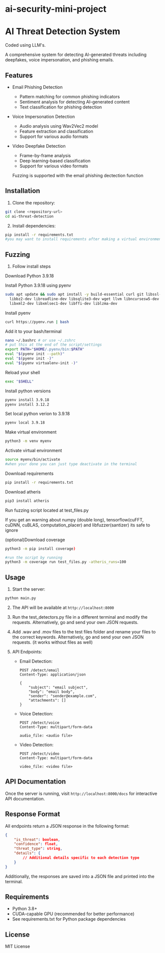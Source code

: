 
# ai-security-mini-project
# AI Threat Detection System
Coded using LLM's.

A comprehensive system for detecting AI-generated threats including deepfakes, voice impersonation, and phishing emails.

## Features

- Email Phishing Detection
  - Pattern matching for common phishing indicators
  - Sentiment analysis for detecting AI-generated content
  - Text classification for phishing detection

- Voice Impersonation Detection
  - Audio analysis using Wav2Vec2 model
  - Feature extraction and classification
  - Support for various audio formats

- Video Deepfake Detection
  - Frame-by-frame analysis
  - Deep learning-based classification
  - Support for various video formats

  Fuzzing is supported with the email phishing dectection function
  

## Installation

1. Clone the repository:
```bash
git clone <repository-url>
cd ai-threat-detection
```

2. Install dependencies:
```bash
pip install -r requirements.txt
#you may want to install requirements after making a virtual environment by following the instructions on the fuzzer installation instructions below
```
## Fuzzing 

1) Follow install steps

Download Python 3.9.18 

Install Python 3.9.18 using pyenv
```bash 
sudo apt update && sudo apt install -y build-essential curl git libssl-dev zlib1g-dev \
  libbz2-dev libreadline-dev libsqlite3-dev wget llvm libncursesw5-dev xz-utils tk-dev \
  libxml2-dev libxmlsec1-dev libffi-dev liblzma-dev
```


Install pyenv
```bash
curl https://pyenv.run | bash
```
Add it to your bash/terminal
```bash
nano ~/.bashrc # or use ~/.zshrc
# put this at the end of the script/settings
export PATH="$HOME/.pyenv/bin:$PATH"
eval "$(pyenv init --path)"
eval "$(pyenv init -)"
eval "$(pyenv virtualenv-init -)" 
```

Reload your shell
```bash 
exec "$SHELL"
```
Install python versions
```bash 
pyenv install 3.9.18
pyenv install 3.12.2
```
Set local python verion to 3.9.18
```bash
pyenv local 3.9.18
```
Make virtual environment
```bash
python3 -m venv myenv
```
Activate virtual environment
```bash
source myenv/bin/activate
#when your done you can just type deactivate in the terminal
```
Download requirements
```bash 
pip install -r requirements.txt

```
Download atheris
```bash
pip3 install atheris
```
Run fuzzing script located at test_files.py

If you get an warning about numpy (double long), tensorflow(cuFFT, cuDNN, cuBLAS, computation_placer) and libfuzzer(santizer) its safe to ignore 

(optional)Download coverage
```bash
python3 -m pip install coverage)

#run the script by running 
python3 -m coverage run test_files.py -atheris_runs=100
```

## Usage

1. Start the server:
```bash
python main.py
```

2. The API will be available at `http://localhost:8000`
3. Run the test_detectors.py file in a different terminal and modify the requests. Alternatively, go and send your own JSON requests.
3. Add .wav and .mov files to the test files folder and rename your files to the correct keywords. Alternatively, go and send your own JSON requests. (it works without files as well)
3. API Endpoints:

   - Email Detection:
     ```
     POST /detect/email
     Content-Type: application/json
     
     {
         "subject": "email subject",
         "body": "email body",
         "sender": "sender@example.com",
         "attachments": []
     }
     ```

   - Voice Detection:
     ```
     POST /detect/voice
     Content-Type: multipart/form-data
     
     audio_file: <audio file>
     ```

   - Video Detection:
     ```
     POST /detect/video
     Content-Type: multipart/form-data
     
     video_file: <video file>
     ```


## API Documentation

Once the server is running, visit `http://localhost:8000/docs` for interactive API documentation.

## Response Format

All endpoints return a JSON response in the following format:

```json
{
    "is_threat": boolean,
    "confidence": float,
    "threat_type": string,
    "details": {
        // Additional details specific to each detection type
    }
}
```
Additionally, the responses are saved into a JSON file and printed into the terminal.
## Requirements

- Python 3.8+
- CUDA-capable GPU (recommended for better performance)
- See requirements.txt for Python package dependencies

## License

MIT License

